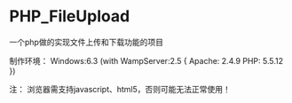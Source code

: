 # PHP_FileUpload
一个php做的实现文件上传和下载功能的项目

制作环境：
  Windows:6.3 (with WampServer:2.5
  {
    Apache: 2.4.9
    PHP:    5.5.12
  })

注：
  浏览器需支持javascript、html5，否则可能无法正常使用！

